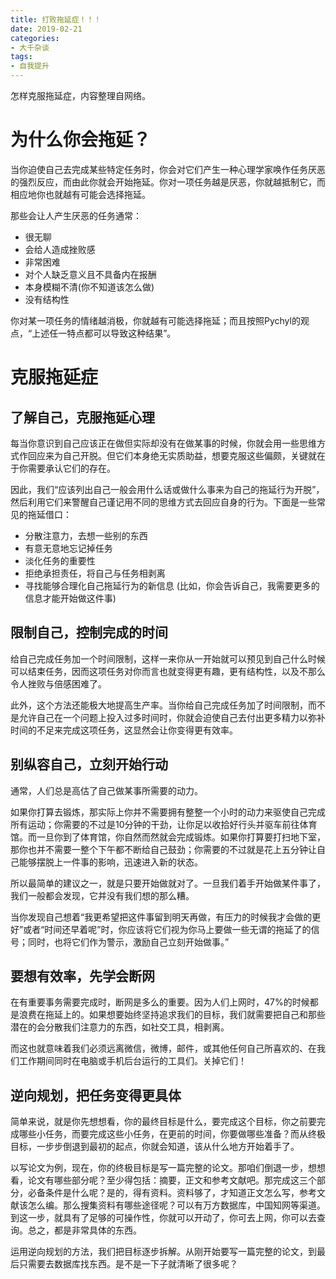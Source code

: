 ```yaml
---
title: 打败拖延症！！！
date: 2019-02-21
categories:
- 大千杂谈
tags:
- 自我提升
---
```


怎样克服拖延症，内容整理自网络。

# 为什么你会拖延？

当你迫使自己去完成某些特定任务时，你会对它们产生一种心理学家唤作任务厌恶的强烈反应，而由此你就会开始拖延。你对一项任务越是厌恶，你就越抵制它，而相应地你也就越有可能会选择拖延。

那些会让人产生厌恶的任务通常：

* 很无聊
* 会给人造成挫败感
* 非常困难
* 对个人缺乏意义且不具备内在报酬
* 本身模糊不清(你不知道该怎么做)
* 没有结构性

你对某一项任务的情绪越消极，你就越有可能选择拖延；而且按照Pychyl的观点，“上述任一特点都可以导致这种结果”。

# 克服拖延症

## 了解自己，克服拖延心理

每当你意识到自己应该正在做但实际却没有在做某事的时候，你就会用一些思维方式作回应来为自己开脱。但它们本身绝无实质助益，想要克服这些偏颇，关键就在于你需要承认它们的存在。

因此，我们“应该列出自己一般会用什么话或做什么事来为自己的拖延行为开脱”，然后利用它们来警醒自己谨记用不同的思维方式去回应自身的行为。下面是一些常见的拖延借口：

* 分散注意力，去想一些别的东西
* 有意无意地忘记掉任务
* 淡化任务的重要性
* 拒绝承担责任，将自己与任务相剥离
* 寻找能够合理化自己拖延行为的新信息 (比如，你会告诉自己，我需要更多的信息才能开始做这件事)

## 限制自己，控制完成的时间

给自己完成任务加一个时间限制，这样一来你从一开始就可以预见到自己什么时候可以结束任务，因而这项任务对你而言也就变得更有趣，更有结构性，以及不那么令人挫败与倍感困难了。

此外，这个方法还能极大地提高生产率。当你给自己完成任务加了时间限制，而不是允许自己在一个问题上投入过多时间时，你就会迫使自己去付出更多精力以弥补时间的不足来完成这项任务，这显然会让你变得更有效率。

## 别纵容自己，立刻开始行动

通常，人们总是高估了自己做某事所需要的动力。

如果你打算去锻炼，那实际上你并不需要拥有整整一个小时的动力来驱使自己完成所有运动；你需要的不过是10分钟的干劲，让你足以收拾好行头并驱车前往体育馆。而一旦你到了体育馆，你自然而然就会完成锻炼。如果你打算要打扫地下室，那你也并不需要一整个下午都不断给自己鼓劲；你需要的不过就是花上五分钟让自己能够摆脱上一件事的影响，迅速进入新的状态。

所以最简单的建议之一，就是只要开始做就对了。一旦我们着手开始做某件事了，我们一般都会发现，它并没有我们想的那么糟。

当你发现自己想着“我更希望把这件事留到明天再做，有压力的时候我才会做的更好”或者“时间还早着呢”时，你应该将它们视为你马上要做一些无谓的拖延了的信号；同时，也将它们作为警示，激励自己立刻开始做事。”

## 要想有效率，先学会断网

在有重要事务需要完成时，断网是多么的重要。因为人们上网时，47%的时候都是浪费在拖延上的。如果想要始终坚持追求我们的目标，我们就需要把自己和那些潜在的会分散我们注意力的东西，如社交工具，相剥离。

而这也就意味着我们必须远离微信，微博，邮件，或其他任何自己所喜欢的、在我们工作期间同时在电脑或手机后台运行的工具们。关掉它们！

## 逆向规划，把任务变得更具体

简单来说，就是你先想想看，你的最终目标是什么，要完成这个目标，你之前要完成哪些小任务，而要完成这些小任务，在更前的时间，你要做哪些准备？而从终极目标，一步步倒退到最初的起点，你就会知道，该从什么地方开始着手了。

以写论文为例，现在，你的终极目标是写一篇完整的论文。那咱们倒退一步，想想看，论文有哪些部分呢？至少得包括：摘要，正文和参考文献吧。那完成这三个部分，必备条件是什么呢？是的，得有资料。资料够了，才知道正文怎么写，参考文献该怎么编。那么搜集资料有哪些途径呢？可以有万方数据库，中国知网等渠道。到这一步，就具有了足够的可操作性，你就可以开动了，你可去上网，你可以去查询。总之，都是非常具体的东西。

运用逆向规划的方法，我们把目标逐步拆解。从刚开始要写一篇完整的论文，到最后只需要去数据库找东西。是不是一下子就清晰了很多呢？

